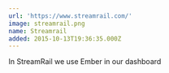 ```yaml
---
url: 'https://www.streamrail.com/'
image: streamrail.png
name: Streamrail
added: 2015-10-13T19:36:35.000Z
---
```

In StreamRail we use Ember in our dashboard